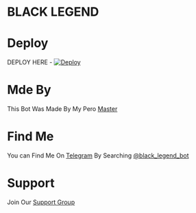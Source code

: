 # BLACK LEGEND

# Deploy

DEPLOY HERE - [![Deploy](https://www.herokucdn.com/deploy/button.svg)](https://heroku.com/deploy?template=https://github.com/infotechbro/black_legend)

# Mde By

This Bot Was Made By My Pero [Master](t.me/alain-champion)

# Find Me

You can Find Me On [Telegram](https://t.me/black_legend_bot) By Searching [@black_legend_bot](https://t.me/black_legend_bot)

# Support 

Join Our [Support Group](https://t.me/blck_legend_support)
